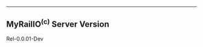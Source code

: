-----------------------------------------------------------------------
MyRailIO<sup>(c)</sup> Server Version
-----------------------------------------------------------------------
Rel-0.0.01-Dev
